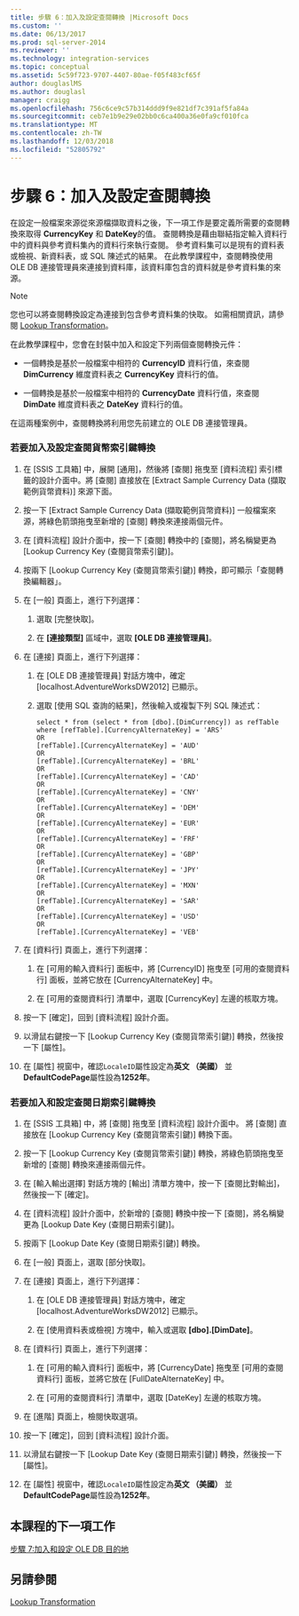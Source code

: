 ```yaml
---
title: 步驟 6：加入及設定查閱轉換 |Microsoft Docs
ms.custom: ''
ms.date: 06/13/2017
ms.prod: sql-server-2014
ms.reviewer: ''
ms.technology: integration-services
ms.topic: conceptual
ms.assetid: 5c59f723-9707-4407-80ae-f05f483cf65f
author: douglaslMS
ms.author: douglasl
manager: craigg
ms.openlocfilehash: 756c6ce9c57b314ddd9f9e821df7c391af5fa84a
ms.sourcegitcommit: ceb7e1b9e29e02bb0c6ca400a36e0fa9cf010fca
ms.translationtype: MT
ms.contentlocale: zh-TW
ms.lasthandoff: 12/03/2018
ms.locfileid: "52805792"
---
```

# <a name="step-6-adding-and-configuring-the-lookup-transformations"></a>步驟 6：加入及設定查閱轉換
  在設定一般檔案來源從來源檔擷取資料之後，下一項工作是要定義所需要的查閱轉換來取得 **CurrencyKey** 和 **DateKey**的值。 查閱轉換是藉由聯結指定輸入資料行中的資料與參考資料集內的資料行來執行查閱。 參考資料集可以是現有的資料表或檢視、新資料表，或 SQL 陳述式的結果。 在此教學課程中，查閱轉換使用 OLE DB 連接管理員來連接到資料庫，該資料庫包含的資料就是參考資料集的來源。  
  
> [!NOTE]  
>  您也可以將查閱轉換設定為連接到包含參考資料集的快取。 如需相關資訊，請參閱 [Lookup Transformation](data-flow/transformations/lookup-transformation.md)。  
  
 在此教學課程中，您會在封裝中加入和設定下列兩個查閱轉換元件：  
  
-   一個轉換是基於一般檔案中相符的 **CurrencyID** 資料行值，來查閱 **DimCurrency** 維度資料表之 **CurrencyKey** 資料行的值。  
  
-   一個轉換是基於一般檔案中相符的 **CurrencyDate** 資料行值，來查閱 **DimDate** 維度資料表之 **DateKey** 資料行的值。  
  
 在這兩種案例中，查閱轉換將利用您先前建立的 OLE DB 連接管理員。  
  
### <a name="to-add-and-configure-the-lookup-currency-key-transformation"></a>若要加入及設定查閱貨幣索引鍵轉換  
  
1.  在 [SSIS 工具箱] 中，展開 [通用]，然後將 [查閱] 拖曳至 [資料流程] 索引標籤的設計介面中。將 [查閱] 直接放在 [Extract Sample Currency Data (擷取範例貨幣資料)] 來源下面。  
  
2.  按一下 [Extract Sample Currency Data (擷取範例貨幣資料)] 一般檔案來源，將綠色箭頭拖曳至新增的 [查閱] 轉換來連接兩個元件。  
  
3.  在 [資料流程] 設計介面中，按一下 [查閱] 轉換中的 [查閱]，將名稱變更為 [Lookup Currency Key (查閱貨幣索引鍵)]。  
  
4.  按兩下 [Lookup Currency Key (查閱貨幣索引鍵)] 轉換，即可顯示「查閱轉換編輯器」。  
  
5.  在 [一般] 頁面上，進行下列選擇：  
  
    1.  選取 [完整快取]。  
  
    2.  在 **[連接類型]** 區域中，選取 **[OLE DB 連接管理員]**。  
  
6.  在 [連接] 頁面上，進行下列選擇：  
  
    1.  在 [OLE DB 連接管理員] 對話方塊中，確定 [localhost.AdventureWorksDW2012] 已顯示。  
  
    2.  選取 [使用 SQL 查詢的結果]，然後輸入或複製下列 SQL 陳述式：  
  
        ```  
        select * from (select * from [dbo].[DimCurrency]) as refTable  
        where [refTable].[CurrencyAlternateKey] = 'ARS'  
        OR  
        [refTable].[CurrencyAlternateKey] = 'AUD'  
        OR  
        [refTable].[CurrencyAlternateKey] = 'BRL'  
        OR  
        [refTable].[CurrencyAlternateKey] = 'CAD'  
        OR  
        [refTable].[CurrencyAlternateKey] = 'CNY'  
        OR  
        [refTable].[CurrencyAlternateKey] = 'DEM'  
        OR  
        [refTable].[CurrencyAlternateKey] = 'EUR'  
        OR  
        [refTable].[CurrencyAlternateKey] = 'FRF'  
        OR  
        [refTable].[CurrencyAlternateKey] = 'GBP'  
        OR  
        [refTable].[CurrencyAlternateKey] = 'JPY'  
        OR  
        [refTable].[CurrencyAlternateKey] = 'MXN'  
        OR  
        [refTable].[CurrencyAlternateKey] = 'SAR'  
        OR  
        [refTable].[CurrencyAlternateKey] = 'USD'  
        OR  
        [refTable].[CurrencyAlternateKey] = 'VEB'  
        ```  
  
7.  在 [資料行] 頁面上，進行下列選擇：  
  
    1.  在 [可用的輸入資料行] 面板中，將 [CurrencyID] 拖曳至 [可用的查閱資料行] 面板，並將它放在 [CurrencyAlternateKey] 中。  
  
    2.  在 [可用的查閱資料行] 清單中，選取 [CurrencyKey] 左邊的核取方塊。  
  
8.  按一下 [確定]，回到 [資料流程] 設計介面。  
  
9. 以滑鼠右鍵按一下 [Lookup Currency Key (查閱貨幣索引鍵)] 轉換，然後按一下 [屬性]。  
  
10. 在 [屬性] 視窗中，確認`LocaleID`屬性設定為**英文 （美國）** 並**DefaultCodePage**屬性設為**1252年**。  
  
### <a name="to-add-and-configure-the--lookup-datekey-transformation"></a>若要加入和設定查閱日期索引鍵轉換  
  
1.  在 [SSIS 工具箱] 中，將 [查閱] 拖曳至 [資料流程] 設計介面中。 將 [查閱] 直接放在 [Lookup Currency Key (查閱貨幣索引鍵)] 轉換下面。  
  
2.  按一下 [Lookup Currency Key (查閱貨幣索引鍵)] 轉換，將綠色箭頭拖曳至新增的 [查閱] 轉換來連接兩個元件。  
  
3.  在 [輸入輸出選擇] 對話方塊的 [輸出] 清單方塊中，按一下 [查閱比對輸出]，然後按一下 [確定]。  
  
4.  在 [資料流程] 設計介面中，於新增的 [查閱] 轉換中按一下 [查閱]，將名稱變更為 [Lookup Date Key (查閱日期索引鍵)]。  
  
5.  按兩下 [Lookup Date Key (查閱日期索引鍵)] 轉換。  
  
6.  在 [一般] 頁面上，選取 [部分快取]。  
  
7.  在 [連接] 頁面上，進行下列選擇：  
  
    1.  在 [OLE DB 連接管理員] 對話方塊中，確定 [localhost.AdventureWorksDW2012] 已顯示。  
  
    2.  在 [使用資料表或檢視] 方塊中，輸入或選取 **[dbo].[DimDate]**。  
  
8.  在 [資料行] 頁面上，進行下列選擇：  
  
    1.  在 [可用的輸入資料行] 面板中，將 [CurrencyDate] 拖曳至 [可用的查閱資料行] 面板，並將它放在 [FullDateAlternateKey] 中。  
  
    2.  在 [可用的查閱資料行] 清單中，選取 [DateKey] 左邊的核取方塊。  
  
9. 在 [進階] 頁面上，檢閱快取選項。  
  
10. 按一下 [確定]，回到 [資料流程] 設計介面。  
  
11. 以滑鼠右鍵按一下 [Lookup Date Key (查閱日期索引鍵)] 轉換，然後按一下 [屬性]。  
  
12. 在 [屬性] 視窗中，確認`LocaleID`屬性設定為**英文 （美國）** 並**DefaultCodePage**屬性設為**1252年**。  
  
## <a name="next-task-in-lesson"></a>本課程的下一項工作  
 [步驟 7:加入和設定 OLE DB 目的地](lesson-1-7-adding-and-configuring-the-ole-db-destination.md)  
  
## <a name="see-also"></a>另請參閱  
 [Lookup Transformation](data-flow/transformations/lookup-transformation.md)  
  
  
